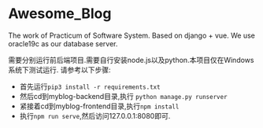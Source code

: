 # Awesome_Blog
The work of Practicum of Software System. Based on django + vue.
We use oracle19c as our database server.

需要分别运行前后端项目.需要自行安装node.js以及python.本项目仅在Windows系统下测试运行.
请参考以下步骤:
+ 首先运行`pip3 install -r requirements.txt`
+ 然后cd到myblog-backend目录,执行 `python manage.py runserver`
+ 紧接着cd到myblog-frontend目录,执行`npm install`
+ 执行`npm run serve`,然后访问127.0.0.1:8080即可.
